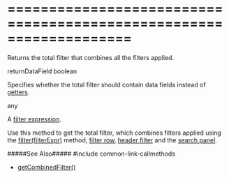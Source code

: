 ===================================================================
===================================================================

<!--shortDescription-->
Returns the total filter that combines all the filters applied.
<!--/shortDescription-->

<!--paramName1-->returnDataField<!--/paramName1-->
<!--paramType1-->boolean<!--/paramType1-->
<!--paramDescription1-->
Specifies whether the total filter should contain data fields instead of [getters](/Documentation/Guide/Data_Layer/Data_Layer/#Getters_And_Setters).
<!--/paramDescription1-->

<!--returnType-->any<!--/returnType-->
<!--returnDescription-->
A [filter expression](/Documentation/Guide/Data_Layer/Data_Layer/#Reading_Data/Filtering).
<!--/returnDescription-->

<!--fullDescription-->
Use this method to get the total filter, which combines filters applied using the [filter(filterExpr)]({basewidgetpath}/Methods/#filterfilterExpr) method, [filter row]({basewidgetpath}/Configuration/filterRow/), [header filter]({basewidgetpath}/Configuration/headerFilter/) and the [search panel]({basewidgetpath}/Configuration/searchPanel/).

#####See Also#####
#include common-link-callmethods
- [getCombinedFilter()]({basewidgetpath}/Methods/#getCombinedFilter)
<!--/fullDescription-->